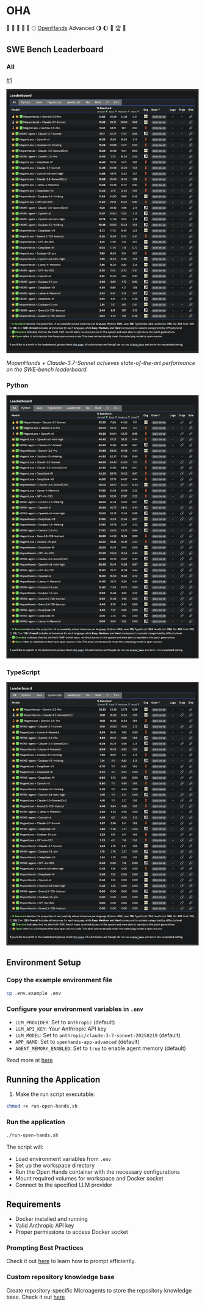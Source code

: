 # OHA

🌾 🥳 🌋 🏰 🌅 🌕 [OpenHands](https://github.com/All-Hands-AI/OpenHands) Advanced 🌖 🌔 🌈 🏆 👑

## SWE Bench Leaderboard

### All

[#1](https://multi-swe-bench.github.io/#/)

![SWE Bench Leaderboard showing MopenHands + Claude-3.7-Sonnet at #1 with 19.32% overall resolution rate](./assets/SWE-Bench.png)

*MopenHands + Claude-3.7-Sonnet achieves state-of-the-art performance on the SWE-bench leaderboard.*

### Python

![SWE Bench Python Leaderboard](./assets/SWE-Bench-Python.png)

### TypeScript

![SWE Bench TypeScript Leaderboard](./assets/SWE-Bench-TypeScript.png)

## Environment Setup

### Copy the example environment file

```bash
cp .env.example .env
```

### Configure your environment variables in `.env`

- `LLM_PROVIDER`: Set to `Anthropic` (default)
- `LLM_API_KEY`: Your Anthropic API key
- `LLM_MODEL`: Set to `anthropic/claude-3-7-sonnet-20250219` (default)
- `APP_NAME`: Set to `openhands-app-advanced` (default)
- `AGENT_MEMORY_ENABLED`: Set to `true` to enable agent memory (default)

Read more at [here](https://docs.all-hands.dev/modules/usage/llms)

## Running the Application

1. Make the run script executable:

```bash
chmod +x run-open-hands.sh
```

### Run the application

```bash
./run-open-hands.sh
```

The script will:

- Load environment variables from `.env`
- Set up the workspace directory
- Run the Open Hands container with the necessary configurations
- Mount required volumes for workspace and Docker socket
- Connect to the specified LLM provider

## Requirements

- Docker installed and running
- Valid Anthropic API key
- Proper permissions to access Docker socket

### Prompting Best Practices

Check it out [here](https://docs.all-hands.dev/modules/usage/prompting/prompting-best-practices) to learn how to prompt efficiently.

### Custom repository knowledge base

Create repository-specific Microagents to store the repository knowledge base. Check it out [here](https://docs.all-hands.dev/modules/usage/prompting/microagents-repo)
